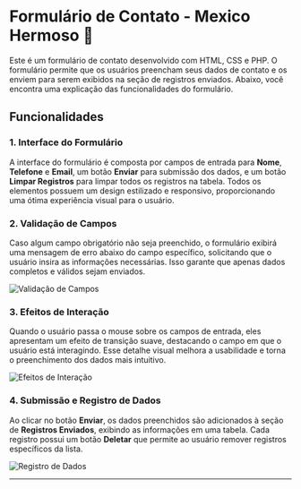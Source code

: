 # Formulário de Contato - Mexico Hermoso 🌮

Este é um formulário de contato desenvolvido com HTML, CSS e PHP. O formulário permite que os usuários preencham seus dados de contato e os enviem para serem exibidos na seção de registros enviados. Abaixo, você encontra uma explicação das funcionalidades do formulário.

## Funcionalidades

### 1. Interface do Formulário
A interface do formulário é composta por campos de entrada para **Nome**, **Telefone** e **Email**, um botão **Enviar** para submissão dos dados, e um botão **Limpar Registros** para limpar todos os registros na tabela. Todos os elementos possuem um design estilizado e responsivo, proporcionando uma ótima experiência visual para o usuário.

### 2. Validação de Campos
Caso algum campo obrigatório não seja preenchido, o formulário exibirá uma mensagem de erro abaixo do campo específico, solicitando que o usuário insira as informações necessárias. Isso garante que apenas dados completos e válidos sejam enviados.

![Validação de Campos](./path-to-image)

### 3. Efeitos de Interação
Quando o usuário passa o mouse sobre os campos de entrada, eles apresentam um efeito de transição suave, destacando o campo em que o usuário está interagindo. Esse detalhe visual melhora a usabilidade e torna o preenchimento dos dados mais intuitivo.

![Efeitos de Interação](./path-to-image)

### 4. Submissão e Registro de Dados
Ao clicar no botão **Enviar**, os dados preenchidos são adicionados à seção de **Registros Enviados**, exibindo as informações em uma tabela. Cada registro possui um botão **Deletar** que permite ao usuário remover registros específicos da lista.

![Registro de Dados](./path-to-image)

---
